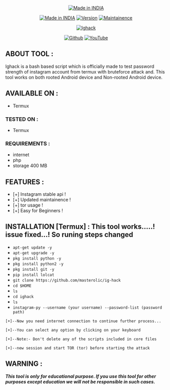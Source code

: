 <p align="center">
<a href="https://t.me/masterolic"><img title="Made in INDIA" src="https://img.shields.io/badge/MADE%20IN-INDIA-SCRIPT?colorA=%23ff8100&colorB=%23017e40&colorC=%23ff0000&style=for-the-badge"></a>
</p>
<p align="center">
<a href="https://t.me/masterolic"><img title="Made in INDIA" src="https://img.shields.io/badge/Tool-Ighack-green.svg"></a>
<a href="https://t.me/masterolic"><img title="Version" src="https://img.shields.io/badge/Version-3.1-green.svg?style=flat-square"></a>
<a href="https://t.me/masterolic"><img title="Maintainence" src="https://img.shields.io/badge/Maintained%3F-yes-green.svg"></a>
</p>
<p align="center">
<a href="https://t.me/masterolic"><img title="Ighack" src="https://user-images.githubusercontent.com/49580304/96563916-5f0c9380-1277-11eb-814f-88de938d67a7.jpg"></a>
</p>
<p align="center">
<a href="https://github.com/Masterolic"><img title="Github" src="https://img.shields.io/badge/noob-hackers-brightgreen?style=for-the-badge&logo=github"></a>
<a href="https://rebrand.ly/Masterolic"><img title="YouTube" src="https://img.shields.io/badge/YouTube-Noob Hackers-red?style=for-the-badge&logo=Youtube"></a>
</p>

## ABOUT TOOL :

Ighack is a bash based script which is officially made to test password strength of instagram account from termux with bruteforce attack and. This tool works on both rooted Android device and Non-rooted Android device.


## AVAILABLE ON :

* Termux

### TESTED ON :

* Termux

### REQUIREMENTS :
* internet
* php
* storage 400 MB


## FEATURES :
* [+] Instagram stable api !
* [+] Updated maintainence !
* [+] tor usage !
* [+] Easy for Beginners !

## INSTALLATION [Termux] : This tool works.....! issue fixed...! So runing steps changed 


* `apt-get update -y`
* `apt-get upgrade -y`
* `pkg install python -y`
* `pkg install python2 -y`
* `pkg install git -y`
* `pip install lolcat`
* `git clone https://github.com/masterolic/ig-hack`
* `cd $HOME`
* `ls`
* `cd ighack`
* `ls`
* `instagram-py --username (your username) --password-list (password path) `
```
[+]--Now you need internet connection to continue further process...

[+]--You can select any option by clicking on your keyboard

[+]--Note:- Don't delete any of the scripts included in core files

[+]--new session and start TOR (tor) before starting the attack
```

## WARNING : 
***This tool is only for educational purpose. If you use this tool for other purposes except education we will not be responsible in such cases.***
